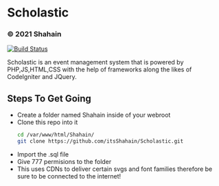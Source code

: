 # Scholastic
### &copy; 2021 Shahain 

[![Build Status](https://travis-ci.org/joemccann/dillinger.svg?branch=master)](https://github.com/itsShahain/Scholastic)

Scholastic is an event management system that is powered by PHP,JS,HTML,CSS with the help of frameworks along the likes of
CodeIgniter and JQuery.

## Steps To Get Going

- Create a folder named Shahain inside of your webroot
- Clone this repo into it
    ```sh
    cd /var/www/html/Shahain/
    git clone https://github.com/itsShahain/Scholastic.git
    ```
- Import the .sql file
- Give 777 permisions to the folder
- This uses CDNs to deliver certain svgs and font families therefore be sure to be connected to the internet!